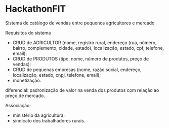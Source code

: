 # HackathonFIT

Sistema de catálogo de vendas entre pequenos agricultores e mercado

Requisitos do sistema 
- CRUD de AGRICULTOR (nome, registro rural, endereço (rua, número, bairro, complemento, cidade, estado), localização, estado, 
cpf, telefone, email);
- CRUD de PRODUTOS (tipo, nome, número de produtos, preço de vendas);
- CRUD de pequenas empresas (nome, razão social, endereço, localização, estado,
cnpj, telefone, email);
- monetização.

diferencial: padronização de valor na venda dos produtos com relação ao preço de mercado.

Associação:
- ministério da agricultura;
- sindicato dos trabalhadores rurais.
